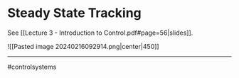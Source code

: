 # Steady State Tracking
See [[Lecture 3 - Introduction to Control.pdf#page=56|slides]].

![[Pasted image 20240216092914.png|center|450]]



---
#controlsystems 